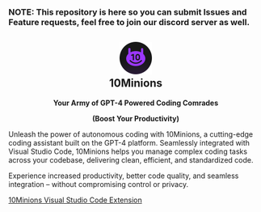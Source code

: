 ### NOTE: This repository is here so you can submit Issues and Feature requests, feel free to join our discord server as well.

<h2 align="center"><img src="https://raw.githubusercontent.com/10clouds/10Minions/main/resources/resources/ext-icon.png" height="64"><br>10Minions</h2>
<p align="center"><strong>Your Army of GPT-4 Powered Coding Comrades </strong></p>
<p align="center"><strong>(Boost Your Productivity)</strong></p>


Unleash the power of autonomous coding with 10Minions, a cutting-edge coding assistant built on the GPT-4 platform. Seamlessly integrated with Visual Studio Code, 10Minions helps you manage complex coding tasks across your codebase, delivering clean, efficient, and standardized code.

Experience increased productivity, better code quality, and seamless integration – without compromising control or privacy.

[10Minions Visual Studio Code Extension](https://marketplace.visualstudio.com/items?itemName=10Clouds.10minions)
